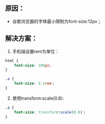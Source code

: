 ## 原因：

* 谷歌浏览器的字体最小限制为font-size:12px；

## 解决方案：

1. 手机端设置rem为单位：

``` css
html {
    font-size: 100px;
}

.a {
    font-size: 0.1rem；
}
```

2. 使用transform:scale(0.8):

``` css
.a {
    font-size: transform:scale(0.8)；
}
```
